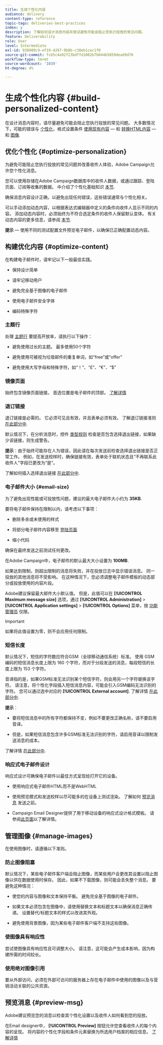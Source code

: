 ```yaml
---
title: 生成个性化内容
audience: delivery
content-type: reference
topic-tags: deliveries-best-practices
index: y
description: 了解如何设计消息内容并尝试避免可能会阻止您执行投放的常见问题。 
feature: Deliverability
role: User
level: Intermediate
exl-id: 938989c9-ef19-4297-9b8b-c38eb1cec1f0
source-git-commit: fcb5c4a92f23bdffd1082b7b044b5859dead9d70
workflow-type: tm+mt
source-wordcount: '1039'
ht-degree: 4%

---
```


# 生成个性化内容 {#build-personalized-content}

在设计消息内容时，请尽量避免可能会阻止您执行投放的常见问题。 大多数情况下，可能的错误与 [个性化](../../designing/using/personalization.md)，格式设置条件 [使用现有内容](../../designing/using/using-existing-content.md)  — 和 [转换HTML内容](../../designing/using/using-existing-content.md#converting-an-html-content)  — 和 [图像](../../designing/using/images.md).

## 优化个性化 {#optimize-personalization}

为避免可能阻止您执行投放的常见问题并改善收件人体验，Adobe Campaign允许您个性化消息。

您可以使用存储在Adobe Campaign数据库中的收件人数据，或通过跟踪、登陆页面、订阅等收集的数据。
中介绍了个性化基础知识 [本节](../../designing/using/personalization.md).

确保消息内容设计正确，以避免出现任何错误，这些错误通常与个性化相关。

可以手动添加动态内容，以根据表达式编辑器中定义的条件向收件人显示不同的内容。 添加动态内容时，必须始终为不符合选定条件的收件人保留默认变体。
有关动态内容的更多信息，请参阅 [本节](../../designing/using/personalization.md#defining-dynamic-content-in-an-email).

**提示**  — 使用不同的测试配置文件预览电子邮件，以确保已正确配置动态内容。

## 构建优化内容 {#optimize-content}

在构建电子邮件时，请牢记以下一般最佳实践。

* 保持设计简单

* 请牢记移动用户

* 避免完全基于图像的电子邮件

* 使用电子邮件安全字体

* 编码特殊字符

### 主题行

处理 [主题行](../../designing/using/subject-line.md) 要提高开放率，请执行以下操作：

* 避免使用过长的主题。 最多使用50个字符

* 避免使用可被视为垃圾邮件的重复单词，如“free”或“offer”

* 避免使用大写字母和特殊字符，如“！”、“£”、“€”、“$”

### 镜像页面

始终包含镜像页面链接。 首选位置是电子邮件的顶部。 [了解详情](../../designing/using/personalization.md#adding-a-content-block)

### 退订链接

退订链接是必需的。 它必须可见且有效，并且表单必须有效。 了解退订链接准则 [在此部分中](../../designing/using/personalization.md#about-targeting-dimension).

默认情况下，在分析消息时，控件 [类型规则](../../sending/using/control-rules.md) 检查是否包含选择退出链接，如果缺少该链接，则生成警告。

**提示**：由于始终可能存在人为错误，因此请在每次发送前检查选择退出链接是否正常工作。 例如，在发送校样时，确保链接有效，表单处于联机状态且“不再联系此收件人”字段已更改为“是”。

了解如何插入选择退出链接 [在此部分中](../../designing/using/personalization.md#adding-a-content-block).

### 电子邮件大小 {#email-size}

为了避免出现性能或可投放性问题，建议的最大电子邮件大小约为 **35KB**.

要将电子邮件保持在限制以内，请考虑以下事项：

* 删除多余或未使用的样式

* 将部分电子邮件内容移至 [登陆页面](../../channels/using/getting-started-with-landing-pages.md)

* 缩小代码

确保在最终发送之前测试任何更改。

在Adobe Campaign中，电子邮件的默认最大大小设置为 **100MB**. <!--This limit enables to prevent any error that could indefinitely increase the size of an email, which can lead to a system crash.-->

如果达到限制，则超出限制的消息将失败，并在投放日志中显示错误消息。 同一投放的其他消息将不受影响。 在这种情况下，您必须调整电子邮件模板的动态部分或投放使用的内容片段。 <!--If you need assistance, or if you have any question or request about the **[!UICONTROL Maximum message size]** option, reach out to your Adobe contact.-->

Adobe建议保留最大邮件大小默认值。 但是，此值可以在 **[!UICONTROL Maximum message size]** 选项，通过 **[!UICONTROL Administration]** > **[!UICONTROL Application settings]** > **[!UICONTROL Options]** 菜单，按 [功能管理员](../../administration/using/users-management.md#functional-administrators) 仅限。

>[!IMPORTANT]
>
>如果将此值设置为零，则不会应用任何限制。

### 短信长度

默认情况下，短信的字符数应符合GSM（全球移动通信系统）标准。 使用 GSM 编码的短信消息长度上限为 160 个字符，而对于分段发送的消息，每段短信的长度上限为 153 个字符。

音译指的是，如果GSM标准无法识别某个短信字符，则会用另一个字符替换该字符。 请注意，将个性化字段插入短信消息内容，可能会引入GSM编码无法识别的字符。 您可以通过选中对应的 **[!UICONTROL External account]**.
了解详情 [在此部分中](../../administration/using/configuring-sms-channel.md#sms-encoding--length-and-transliteration).

**提示**：

* 要将短信消息中的所有字符都保持不变，例如不要更改正确名称，请不要启用音译。

* 但是，如果短信消息包含许多GSM标准无法识别的字符，请启用音译以限制发送消息的成本。

了解详情 [在此部分中](../../administration/using/configuring-sms-channel.md#sms-encoding--length-and-transliteration).

### 响应式电子邮件设计

响应式设计可确保电子邮件以最佳方式呈现给打开它的设备。

* 使用响应式电子邮件HTML而不是WebHTML

* 使用预览模式和发送校样以尽可能多的在设备上测试渲染。 了解如何 [预览消息](../../sending/using/previewing-messages.md) 发送之前。

* Campaign Email Designer提供了用于移动设备的响应式设计格式模板。 请参阅[此页面](../../designing/using/using-reusable-content.md#content-templates)以了解详情。

## 管理图像 {#manage-images}

在使用图像时，请遵循以下准则。

### 防止图像阻塞

默认情况下，某些电子邮件客户端会阻止图像，而某些用户会更改其设置以阻止图像以供在数据使用时保存。 因此，如果不下载图像，则可能会丢失整个消息。 要避免这种情况：

* 使您的内容与图像和文本保持平衡。 避免完全基于图像的电子邮件。

* 如果文本必须包含在图像中，请使用替换文本和标题文本以确保消息正确传递。 设置替代/标题文本的样式以改进其外观。

* 避免使用背景图像，因为某些电子邮件客户端不支持这些图像。

### 使图像具有响应性

尝试使图像具有响应性且可调整大小。 请注意，这可能会产生成本影响，因为构建所需的时间较长。

### 使用绝对图像引用

要从外部访问，必须在外部可访问的服务器上存在电子邮件中使用的图像以及与营销活动关联的公共资源。

## 预览消息 {#preview-msg}

Adobe建议预览您的消息以检查其个性化设置以及收件人如何看到您的投放。

在Email designer中， **[!UICONTROL Preview]** 按钮允许您查看收件人的每个内容的呈现。 将内容的个性化字段和条件元素替换为所选用户档案的相应信息。 [了解详情](../../sending/using/previewing-messages.md)
